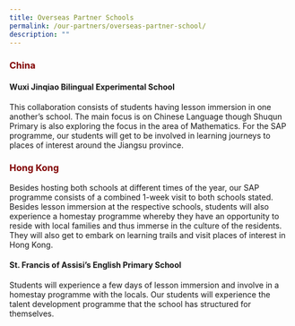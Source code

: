 ```yaml
---
title: Overseas Partner Schools
permalink: /our-partners/overseas-partner-school/
description: ""
---
```


<h3 style="text-align: justify;"><strong><span style="color: #800000;">China</span></strong></h3>

<h4><strong>Wuxi Jinqiao Bilingual Experimental School</strong><u></u></h4>
<p>This collaboration consists of students having lesson immersion in one another&rsquo;s school. The main focus is on Chinese Language though Shuqun Primary is also exploring the focus in the area of Mathematics. For the SAP programme, our students will get to be involved in learning journeys to places of interest around the Jiangsu province.</p>

<h3 style="text-align: justify;"><strong><span style="color: #800000;">Hong Kong</span></strong></h3>

<p>Besides hosting both schools at different times of the year, our SAP programme consists of a combined 1-week visit to both schools stated. Besides lesson immersion at the respective schools, students will also experience a homestay programme whereby they have an opportunity to reside with local families and thus immerse in the culture of the residents. They will also get to embark on learning trails and visit places of interest in Hong Kong.</p>
<h4><strong>St. Francis of Assisi&rsquo;s English Primary School</strong></h4>
<p>Students will experience a few days of lesson immersion and involve in a homestay programme with the locals. Our students will experience the talent development programme that the school has structured for themselves.</p>